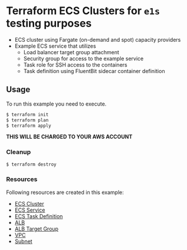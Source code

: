 # Terraform ECS Clusters for `e1s` testing purposes

- ECS cluster using Fargate (on-demand and spot) capacity providers
- Example ECS service that utilizes
  - Load balancer target group attachment
  - Security group for access to the example service
  - Task role for SSH access to the containers
  - Task definition using FluentBit sidecar container definition

## Usage

To run this example you need to execute.

```bash
$ terraform init
$ terraform plan
$ terraform apply
```

__THIS WILL BE CHARGED TO YOUR AWS ACCOUNT__

### Cleanup

```bash
$ terraform destroy
```

### Resources

Following resources are created in this example:

- [ECS Cluster](https://registry.terraform.io/providers/hashicorp/aws/latest/docs/resources/ecs_cluster)
- [ECS Service](https://registry.terraform.io/providers/hashicorp/aws/latest/docs/resources/ecs_service)
- [ECS Task Definition](https://registry.terraform.io/providers/hashicorp/aws/latest/docs/resources/ecs_task_definition)
- [ALB](https://registry.terraform.io/providers/hashicorp/aws/latest/docs/resources/lb)
- [ALB Target Group](https://registry.terraform.io/providers/hashicorp/aws/latest/docs/resources/lb_target_group)
- [VPC](https://registry.terraform.io/providers/hashicorp/aws/latest/docs/resources/vpc)
- [Subnet](https://registry.terraform.io/providers/hashicorp/aws/latest/docs/resources/subnet)
